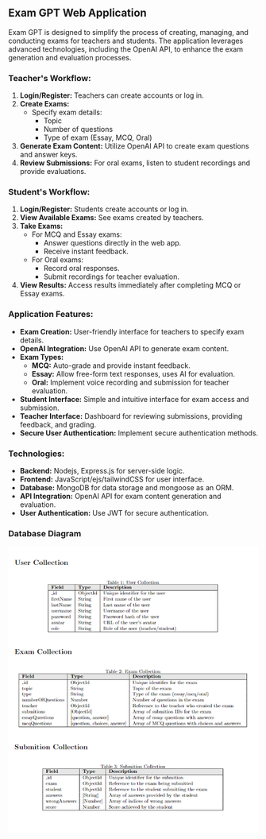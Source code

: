 ## Exam GPT Web Application
Exam GPT is designed to simplify the process of creating, managing, and conducting exams for teachers and students. The application leverages advanced technologies, including the OpenAI API, to enhance the exam generation and evaluation processes.

### Teacher's Workflow:
1. **Login/Register:** Teachers can create accounts or log in.
2. **Create Exams:**
   - Specify exam details:
     - Topic
     - Number of questions
     - Type of exam (Essay, MCQ, Oral)
3. **Generate Exam Content:** Utilize OpenAI API to create exam questions and answer keys.
4. **Review Submissions:** For oral exams, listen to student recordings and provide evaluations.

### Student's Workflow:
1. **Login/Register:** Students create accounts or log in.
2. **View Available Exams:** See exams created by teachers.
3. **Take Exams:**
   - For MCQ and Essay exams:
     - Answer questions directly in the web app.
     - Receive instant feedback.
   - For Oral exams:
     - Record oral responses.
     - Submit recordings for teacher evaluation.
4. **View Results:** Access results immediately after completing MCQ or Essay exams.

### Application Features:
- **Exam Creation:** User-friendly interface for teachers to specify exam details.
- **OpenAI Integration:** Use OpenAI API to generate exam content.
- **Exam Types:**
  - **MCQ:** Auto-grade and provide instant feedback.
  - **Essay:** Allow free-form text responses, uses AI for evaluation.
  - **Oral:** Implement voice recording and submission for teacher evaluation.
- **Student Interface:** Simple and intuitive interface for exam access and submission.
- **Teacher Interface:** Dashboard for reviewing submissions, providing feedback, and grading.
- **Secure User Authentication:** Implement secure authentication methods.

### Technologies:
- **Backend:** Nodejs, Express.js for server-side logic.
- **Frontend:** JavaScript/ejs/tailwindCSS for user interface.
- **Database:** MongoDB for data storage and mongoose as an ORM.
- **API Integration:** OpenAI API for exam content generation and evaluation.
- **User Authentication:** Use JWT for secure authentication.

### Database Diagram
<img src="./docs/DB-Digram.png">